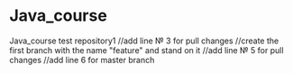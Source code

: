 # Java_course
Java_course test repository1
//add line № 3 for pull changes
//create the first branch with the name "feature" and stand on it
//add line № 5 for pull changes
//add line 6 for master branch
